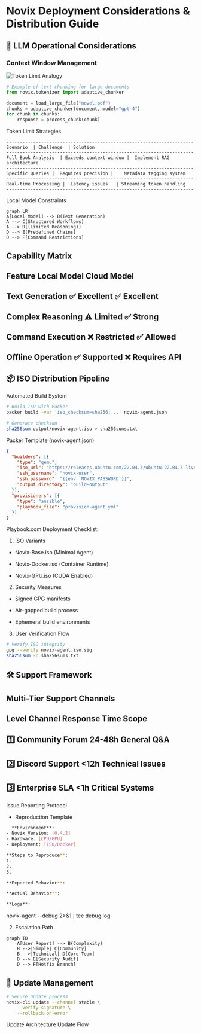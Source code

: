 # Novix Deployment Considerations & Distribution Guide

## 🧠 LLM Operational Considerations

### Context Window Management
![Token Limit Analogy](https://via.placeholder.com/800x200.png?text=Token+Limits+Analogy+-+Like+a+Speed+Reader)

```python
# Example of text chunking for large documents
from novix.tokenizer import adaptive_chunker

document = load_large_file("novel.pdf")
chunks = adaptive_chunker(document, model="gpt-4")
for chunk in chunks:
    response = process_chunk(chunk)
```
Token Limit Strategies
```
----------------------------------------------------------------------
Scenario  |	Challenge  | Solution
----------------------------------------------------------------------
Full Book Analysis	| Exceeds context window |	Implement RAG architecture
----------------------------------------------------------------------
Specific Queries |	Requires precision |	Metadata tagging system
----------------------------------------------------------------------
Real-time Processing |	Latency issues	 | Streaming token handling
----------------------------------------------------------------------
```

Local Model Constraints
```mermaid
graph LR
A[Local Model] --> B(Text Generation)
A --> C(Structured Workflows)
A --> D((Limited Reasoning))
D --> E[Predefined Chains]
D --> F[Command Restrictions]
```
Capability Matrix
------------------------------------------------
Feature	Local Model	Cloud Model
------------------------------------------------
Text Generation	✅ Excellent	✅ Excellent
------------------------------------------------
Complex Reasoning	⚠️ Limited	✅ Strong
------------------------------------------------
Command Execution	❌ Restricted	✅ Allowed
------------------------------------------------
Offline Operation	✅ Supported	❌ Requires API
------------------------------------------------

## 📦 ISO Distribution Pipeline
Automated Build System
```bash
# Build ISO with Packer
packer build -var 'iso_checksum=sha256:...' novix-agent.json

# Generate checksum
sha256sum output/novix-agent.iso > sha256sums.txt
```
Packer Template (novix-agent.json)
```json
{
  "builders": [{
    "type": "qemu",
    "iso_url": "https://releases.ubuntu.com/22.04.3/ubuntu-22.04.3-live-server-amd64.iso",
    "ssh_username": "novix-user",
    "ssh_password": "{{env `NOVIX_PASSWORD`}}",
    "output_directory": "build-output"
  }],
  "provisioners": [{
    "type": "ansible",
    "playbook_file": "provision-agent.yml"
  }]
}
```
Playbook.com Deployment Checklist:
1. ISO Variants

* Novix-Base.iso (Minimal Agent)

* Novix-Docker.iso (Container Runtime)

* Novix-GPU.iso (CUDA Enabled)

2. Security Measures

* Signed GPG manifests

* Air-gapped build process

* Ephemeral build environments

3. User Verification Flow

```bash
# Verify ISO integrity
gpg --verify novix-agent.iso.sig
sha256sum -c sha256sums.txt
```
## 🛠️ Support Framework
Multi-Tier Support Channels
------------------------------------------
Level	Channel	Response Time	Scope
------------------------------------------
1️⃣	Community Forum	24-48h	General Q&A
------------------------------------------
2️⃣	Discord Support	<12h	Technical Issues
------------------------------------------
3️⃣	Enterprise SLA	<1h	Critical Systems
------------------------------------------

Issue Reporting Protocol
* Reproduction Template
```bash
  **Environment**:
- Novix Version: [0.4.2]
- Hardware: [CPU/GPU]
- Deployment: [ISO/Docker]

**Steps to Reproduce**:
1. 
2. 
3. 

**Expected Behavior**:

**Actual Behavior**:

**Logs**:
```
novix-agent --debug 2>&1 | tee debug.log

2. Escalation Path

```mermaid
graph TD
    A[User Report] --> B{Complexity}
    B -->|Simple| C[Community]
    B -->|Technical| D[Core Team]
    D --> E[Security Audit]
    D --> F[Hotfix Branch]
```
## 🔄 Update Management
```bash
# Secure update process
novix-cli update --channel stable \
    --verify-signature \
    --rollback-on-error
```
Update Architecture
Update Flow

